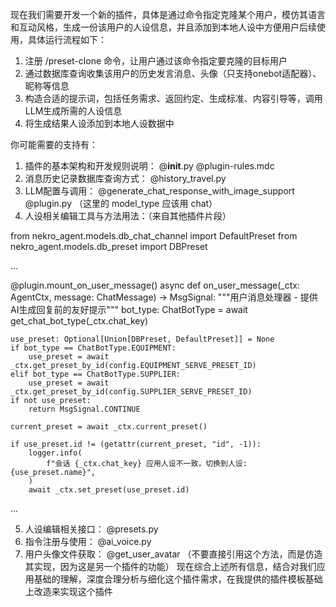 现在我们需要开发一个新的插件，具体是通过命令指定克隆某个用户，模仿其语言和互动风格，生成一份该用户的人设信息，并且添加到本地人设中方便用户后续使用，具体运行流程如下：

1. 注册 /preset-clone 命令，让用户通过该命令指定要克隆的目标用户
2. 通过数据库查询收集该用户的历史发言消息、头像（只支持onebot适配器）、昵称等信息
3. 构造合适的提示词，包括任务需求、返回约定、生成标准、内容引导等，调用LLM生成所需的人设信息
4. 将生成结果人设添加到本地人设数据中

你可能需要的支持有：

1. 插件的基本架构和开发规则说明： @__init__.py  @plugin-rules.mdc 
2. 消息历史记录数据库查询方式： @history_travel.py 
3. LLM配置与调用： @generate_chat_response_with_image_support  @plugin.py （这里的 model_type 应该用 chat）
4. 人设相关编辑工具与方法用法：（来自其他插件片段）

from nekro_agent.models.db_chat_channel import DefaultPreset
from nekro_agent.models.db_preset import DBPreset

...

@plugin.mount_on_user_message()
async def on_user_message(_ctx: AgentCtx, message: ChatMessage) -> MsgSignal:
    """用户消息处理器 - 提供AI生成回复前的友好提示"""
    bot_type: ChatBotType = await get_chat_bot_type(_ctx.chat_key)

    use_preset: Optional[Union[DBPreset, DefaultPreset]] = None
    if bot_type == ChatBotType.EQUIPMENT:
        use_preset = await _ctx.get_preset_by_id(config.EQUIPMENT_SERVE_PRESET_ID)
    elif bot_type == ChatBotType.SUPPLIER:
        use_preset = await _ctx.get_preset_by_id(config.SUPPLIER_SERVE_PRESET_ID)
    if not use_preset:
        return MsgSignal.CONTINUE

    current_preset = await _ctx.current_preset()

    if use_preset.id != (getattr(current_preset, "id", -1)):
        logger.info(
            f"会话 {_ctx.chat_key} 应用人设不一致，切换到人设: {use_preset.name}",
        )
        await _ctx.set_preset(use_preset.id)

...

5. 人设编辑相关接口： @presets.py 
6. 指令注册与使用： @ai_voice.py 
7. 用户头像文件获取： @get_user_avatar （不要直接引用这个方法，而是仿造其实现，因为这是另一个插件的功能）
现在综合上述所有信息，结合对我们应用基础的理解，深度合理分析与细化这个插件需求，在我提供的插件模板基础上改造来实现这个插件
